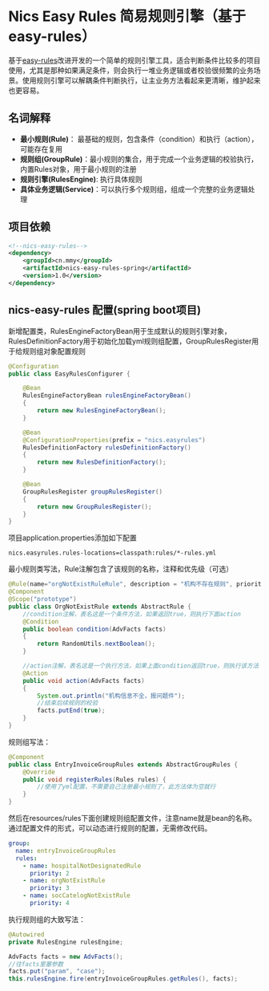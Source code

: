 # Nics Easy Rules  简易规则引擎（基于easy-rules）
基于[easy-rules](https://github.com/j-easy/easy-rules)改进开发的一个简单的规则引擎工具，适合判断条件比较多的项目使用，尤其是那种如果满足条件，则会执行一堆业务逻辑或者校验很频繁的业务场景。使用规则引擎可以解耦条件判断执行，让主业务方法看起来更清晰，维护起来也更容易。

## 名词解释
- **最小规则(Rule)**： 最基础的规则，包含条件（condition）和执行（action），可能存在复用
- **规则组(GroupRule)**：最小规则的集合，用于完成一个业务逻辑的校验执行，内置Rules对象，用于最小规则的注册
- **规则引擎(RulesEngine)**: 执行具体规则
- **具体业务逻辑(Service)**：可以执行多个规则组，组成一个完整的业务逻辑处理

## 项目依赖
```xml
<!--nics-easy-rules-->
<dependency>
    <groupId>cn.mmy</groupId>
    <artifactId>nics-easy-rules-spring</artifactId>
    <version>1.0</version>
</dependency>
```
## nics-easy-rules 配置(spring boot项目)
新增配置类，RulesEngineFactoryBean用于生成默认的规则引擎对象，RulesDefinitionFactory用于初始化加载yml规则组配置，GroupRulesRegister用于给规则组对象配置规则
```java
@Configuration
public class EasyRulesConfigurer {

    @Bean
    RulesEngineFactoryBean rulesEngineFactoryBean()
    {
        return new RulesEngineFactoryBean();
    }

    @Bean
    @ConfigurationProperties(prefix = "nics.easyrules")
    RulesDefinitionFactory rulesDefinitionFactory()
    {
        return new RulesDefinitionFactory();
    }

    @Bean
    GroupRulesRegister groupRulesRegister()
    {
        return new GroupRulesRegister();
    }
}
```
项目application.properties添加如下配置
```properties
nics.easyrules.rules-locations=classpath:rules/*-rules.yml
```
最小规则类写法，Rule注解包含了该规则的名称，注释和优先级（可选）
```java
@Rule(name="orgNotExistRuleRule", description = "机构不存在规则", priority = 1020)
@Component
@Scope("prototype")
public class OrgNotExistRule extends AbstractRule {
    //condition注解，表名这是一个条件方法，如果返回true，则执行下面action
    @Condition
    public boolean condition(AdvFacts facts)
    {
        return RandomUtils.nextBoolean();
    }

    //action注解，表名这是一个执行方法，如果上面condition返回true，则执行该方法
    @Action
    public void action(AdvFacts facts)
    {
        System.out.println("机构信息不全，报问题件");
        //结束后续规则的校验
        facts.putEnd(true);
    }
}
```
规则组写法：
```java
@Component
public class EntryInvoiceGroupRules extends AbstractGroupRules {
    @Override
    public void registerRules(Rules rules) {
        //使用了yml配置，不需要自己注册最小规则了，此方法体为空就行
    }
}
```
然后在resources/rules下面创建规则组配置文件，注意name就是bean的名称。通过配置文件的形式，可以动态进行规则的配置，无需修改代码。
```yaml
group:
  name: entryInvoiceGroupRules
  rules:
    - name: hospitalNotDesignatedRule
      priority: 2
    - name: orgNotExistRule
      priority: 3
    - name: socCatelogNotExistRule
      priority: 4
```
执行规则组的大致写法：
```java
@Autowired
private RulesEngine rulesEngine;

AdvFacts facts = new AdvFacts();
//往facts里塞参数
facts.put("param", "case");
this.rulesEngine.fire(entryInvoiceGroupRules.getRules(), facts);
```